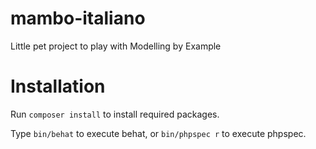 mambo-italiano
==============

Little pet project to play with Modelling by Example

Installation
============

Run `composer install` to install required packages.

Type `bin/behat` to execute behat, or `bin/phpspec r` to execute phpspec.
